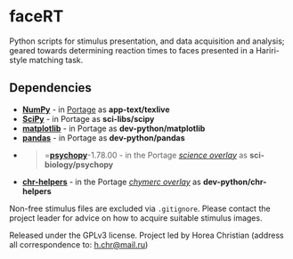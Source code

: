 # faceRT

Python scripts for stimulus presentation, and data acquisition and analysis; geared towards determining reaction times to faces presented in a Hariri-style matching task.

## Dependencies

* **[NumPy](https://en.wikipedia.org/wiki/Numpy)** - in [Portage](http://en.wikipedia.org/wiki/Portage_(software)) as **app-text/texlive**
* **[SciPy](https://en.wikipedia.org/wiki/Scipy)** - in Portage as **sci-libs/scipy**
* **[matplotlib](https://en.wikipedia.org/wiki/Matplotlib)** - in Portage as **dev-python/matplotlib**
* **[pandas](https://en.wikipedia.org/wiki/Pandas_(software))** - in Portage as **dev-python/pandas**
* >=**[psychopy](https://en.wikipedia.org/wiki/Psychopy)**-1.78.00 - in the Portage *[science overlay](https://wiki.gentoo.org/wiki/Project:Science/Overlay)* as **sci-biology/psychopy**
* **[chr-helpers](https://github.com/TheChymera/chr-helpers)** - in the Portage *[chymerc overlay](https://github.com/TheChymera/chymeric)* as **dev-python/chr-helpers**

Non-free stimulus files are excluded via ```.gitignore```. Please contact the project leader for advice on how to acquire suitable stimulus images.

Released under the GPLv3 license.
Project led by Horea Christian (address all correspondence to: h.chr@mail.ru)

